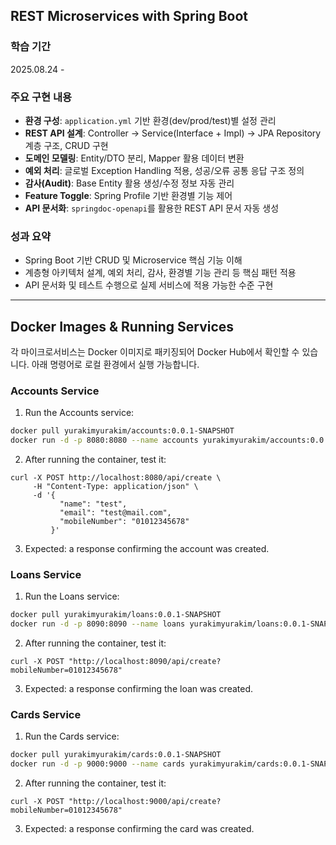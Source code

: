 ## REST Microservices with Spring Boot

### 학습 기간
2025.08.24 - 

### 주요 구현 내용
- **환경 구성**: `application.yml` 기반 환경(dev/prod/test)별 설정 관리  
- **REST API 설계**: Controller → Service(Interface + Impl) → JPA Repository 계층 구조, CRUD 구현  
- **도메인 모델링**: Entity/DTO 분리, Mapper 활용 데이터 변환  
- **예외 처리**: 글로벌 Exception Handling 적용, 성공/오류 공통 응답 구조 정의  
- **감사(Audit)**: Base Entity 활용 생성/수정 정보 자동 관리  
- **Feature Toggle**: Spring Profile 기반 환경별 기능 제어  
- **API 문서화**: `springdoc-openapi`를 활용한 REST API 문서 자동 생성

### 성과 요약
- Spring Boot 기반 CRUD 및 Microservice 핵심 기능 이해  
- 계층형 아키텍처 설계, 예외 처리, 감사, 환경별 기능 관리 등 핵심 패턴 적용  
- API 문서화 및 테스트 수행으로 실제 서비스에 적용 가능한 수준 구현

---

## Docker Images & Running Services

각 마이크로서비스는 Docker 이미지로 패키징되어 Docker Hub에서 확인할 수 있습니다. 아래 명령어로 로컬 환경에서 실행 가능합니다.

### Accounts Service
1. Run the Accounts service:
```sh
docker pull yurakimyurakim/accounts:0.0.1-SNAPSHOT
docker run -d -p 8080:8080 --name accounts yurakimyurakim/accounts:0.0.1-SNAPSHOT
```
2. After running the container, test it:
```
curl -X POST http://localhost:8080/api/create \
     -H "Content-Type: application/json" \
     -d '{
           "name": "test",
           "email": "test@mail.com",
           "mobileNumber": "01012345678"
         }'
```
3. Expected: a response confirming the account was created.

### Loans Service
1. Run the Loans service:
```sh
docker pull yurakimyurakim/loans:0.0.1-SNAPSHOT
docker run -d -p 8090:8090 --name loans yurakimyurakim/loans:0.0.1-SNAPSHOT
```
2. After running the container, test it:
```
curl -X POST "http://localhost:8090/api/create?mobileNumber=01012345678"
```
3. Expected: a response confirming the loan was created.

### Cards Service
1. Run the Cards service:
```sh
docker pull yurakimyurakim/cards:0.0.1-SNAPSHOT
docker run -d -p 9000:9000 --name cards yurakimyurakim/cards:0.0.1-SNAPSHOT
```
2. After running the container, test it:
```
curl -X POST "http://localhost:9000/api/create?mobileNumber=01012345678"
```
3. Expected: a response confirming the card was created.

